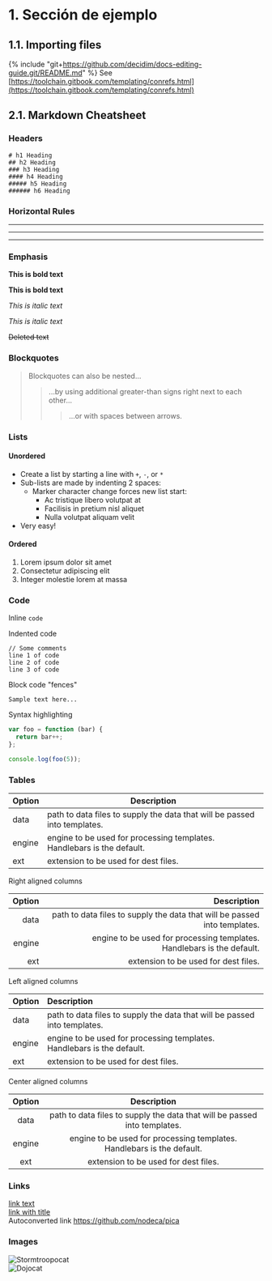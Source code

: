 # 1. Sección de ejemplo

## 1.1. Importing files

{% include "git+https://github.com/decidim/docs-editing-guide.git/README.md" %}
See [https://toolchain.gitbook.com/templating/conrefs.html](https://toolchain.gitbook.com/templating/conrefs.html)


## 2.1. Markdown Cheatsheet

### Headers

```
# h1 Heading
## h2 Heading
### h3 Heading
#### h4 Heading
##### h5 Heading
###### h6 Heading
```


### Horizontal Rules

___

---

***


### Emphasis

**This is bold text**

__This is bold text__

*This is italic text*

_This is italic text_

~~Deleted text~~


### Blockquotes

> Blockquotes can also be nested...
>> ...by using additional greater-than signs right next to each other...
> > > ...or with spaces between arrows.


### Lists

#### Unordered

+ Create a list by starting a line with `+`, `-`, or `*`
+ Sub-lists are made by indenting 2 spaces:
  - Marker character change forces new list start:
    * Ac tristique libero volutpat at
    + Facilisis in pretium nisl aliquet
    - Nulla volutpat aliquam velit
+ Very easy!

#### Ordered

1. Lorem ipsum dolor sit amet
2. Consectetur adipiscing elit
3. Integer molestie lorem at massa


### Code

Inline `code`

Indented code

    // Some comments
    line 1 of code
    line 2 of code
    line 3 of code


Block code "fences"

```
Sample text here...
```

Syntax highlighting

``` js
var foo = function (bar) {
  return bar++;
};

console.log(foo(5));
```


### Tables

| Option | Description |
| ------ | ----------- |
| data   | path to data files to supply the data that will be passed into templates. |
| engine | engine to be used for processing templates. Handlebars is the default. |
| ext    | extension to be used for dest files. |

Right aligned columns

| Option | Description |
| ------:| -----------:|
| data   | path to data files to supply the data that will be passed into templates. |
| engine | engine to be used for processing templates. Handlebars is the default. |
| ext    | extension to be used for dest files. |

Left aligned columns

| Option | Description |
|:------ |:----------- |
| data   | path to data files to supply the data that will be passed into templates. |
| engine | engine to be used for processing templates. Handlebars is the default. |
| ext    | extension to be used for dest files. |

Center aligned columns

| Option | Description |
|:------:|:-----------:|
| data   | path to data files to supply the data that will be passed into templates. |
| engine | engine to be used for processing templates. Handlebars is the default. |
| ext    | extension to be used for dest files. |


### Links
[link text](http://dev.nodeca.com)  
[link with title](http://nodeca.github.io/pica/demo/ "title text!")  
Autoconverted link https://github.com/nodeca/pica


### Images
![Stormtroopocat](https://octodex.github.com/images/stormtroopocat.jpg "The Stormtroopocat")  
![Dojocat](https://octodex.github.com/images/dojocat.jpg "The Dojocat")
